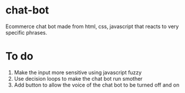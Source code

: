 # chat-bot
Ecommerce chat bot made from html, css, javascript that reacts to very specific phrases.

# To do 
1. Make the input more sensitive using javascript fuzzy
2. Use decision loops to make the chat bot run smother
3. Add button to allow the voice of the chat bot to be turned off and on
